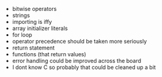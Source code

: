 * bitwise operators
* strings
* importing is iffy
* array initializer literals
* for loop
* operator precedence should be taken more seriously
* return statement
* functions (that return values)
* error handling could be improved across the board
* I dont know C so probably that could be cleaned up a bit
